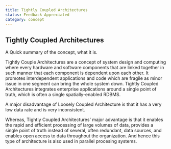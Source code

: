 ```yaml
---
title: Tightly Coupled Architectures
status: Feedback Appreciated
category: concept
---
```

## Tightly Coupled Architectures

A Quick summary of the concept, what it is.

Tightly Couple Architectures are a concept of system design and computing where every hardware and software components that are linked together in such manner that each component is dependent upon each other. It promotes interdependent applications and code which are fragile as minor issue in one segment can bring the whole system down. Tightly Coupled Architectures integrates enterprise applications around a single point of truth, which is often a single spatially-enabled RDBMS.

A major disadvantage of Loosely Coupled Architecture is that it has a very low data rate and is very inconsistent. 

Whereas, Tightly Coupled Architectures' major advantage  is that it enables the rapid and efficient processing of large volumes of data, provides a single point of truth instead of several, often redundant, data sources, and enables open access to data throughout the organization. And hence this type of architecture is also used in parallel procesing systems.


